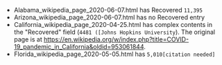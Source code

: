 - Alabama_wikipedia_page_2020-06-07.html has Recovered `11,395`
- Arizona_wikipedia_page_2020-06-07.html has no Recovered entry
- California_wikipedia_page_2020-04-25.html has complex contents in the "Recovered" field (`4481 ([Johns Hopkins University`).
  The original page is at https://en.wikipedia.org/w/index.php?title=COVID-19_pandemic_in_California&oldid=953061844.
- Florida_wikipedia_page_2020-05-05.html has `5,010[citation needed]`

